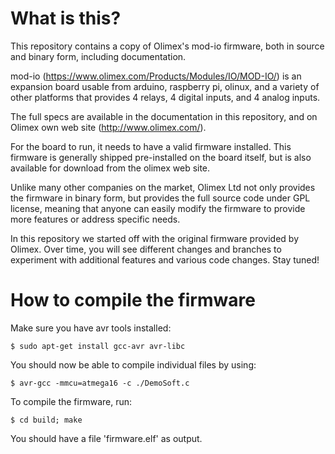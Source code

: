 What is this?
=============

  This repository contains a copy of Olimex's mod-io firmware, both in
source and binary form, including documentation.

  mod-io (https://www.olimex.com/Products/Modules/IO/MOD-IO/) is an expansion
board usable from arduino, raspberry pi, olinux, and a variety of other
platforms that provides 4 relays, 4 digital inputs, and 4 analog inputs.

  The full specs are available in the documentation in this repository,
and on Olimex own web site (http://www.olimex.com/).

  For the board to run, it needs to have a valid firmware installed. This
firmware is generally shipped pre-installed on the board itself, but is
also available for download from the olimex web site. 
  
  Unlike many other companies on the market, Olimex Ltd not only provides the
firmware in binary form, but provides the full source code under GPL license,
meaning that anyone can easily modify the firmware to provide more features
or address specific needs.

  In this repository we started off with the original firmware provided by
Olimex. Over time, you will see different changes and branches to experiment
with additional features and various code changes. Stay tuned!


How to compile the firmware
===========================

Make sure you have avr tools installed:

    $ sudo apt-get install gcc-avr avr-libc 

You should now be able to compile individual files by using:

    $ avr-gcc -mmcu=atmega16 -c ./DemoSoft.c

To compile the firmware, run:

    $ cd build; make

You should have a file 'firmware.elf' as output.
